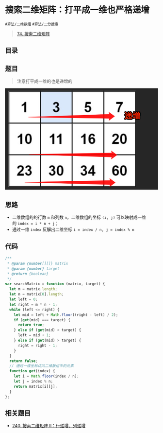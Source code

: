 
# 搜索二维矩阵：打平成一维也严格递增

`#算法/二维数组` `#算法/二分搜索` 

> [74. 搜索二维矩阵](https://leetcode.cn/problems/search-a-2d-matrix/)


## 目录
<!-- toc -->
 ## 题目 

> 注意打平成一维的也是递增的

![图片&文件](./files/20250114-1.png)

## 思路

- 二维数组的的行数 `m` 和列数 `n`，二维数组的坐标 `(i, j)` 可以映射成一维的 `index = i * n + j`；
- 通过一维 `index` 反解出二维坐标 `i = index / n, j = index % n`

## 代码

```javascript
/**
 * @param {number[][]} matrix
 * @param {number} target
 * @return {boolean}
 */
var searchMatrix = function (matrix, target) {
  let m = matrix.length;
  let n = matrix[0].length;
  let left = 0;
  let right = m * n - 1;
  while (left <= right) {
    let mid = left + Math.floor((right - left) / 2);
    if (get(mid) === target) {
      return true;
    } else if (get(mid) < target) {
      left = mid + 1;
    } else if (get(mid) > target) {
      right = right - 1;
    }
  }
  return false;
  // 通过一维坐标访问二维数组中的元素
  function get(index) {
    let i = Math.floor(index / n);
    let j = index % n;
    return matrix[i][j];
  }
};

```

## 相关题目

- [240. 搜索二维矩阵 II：行递增、列递增](/post/BExiJHT4.html)